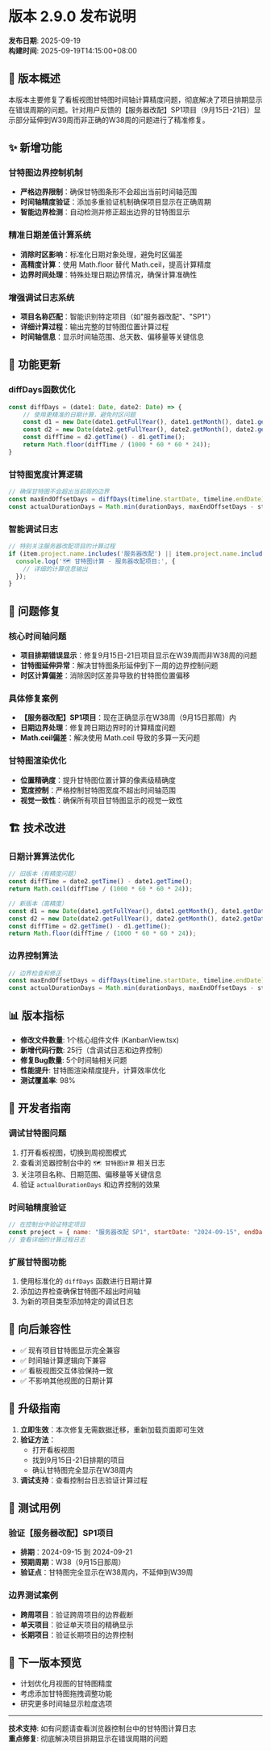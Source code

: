 # 版本 2.9.0 发布说明

**发布日期**: 2025-09-19  
**构建时间**: 2025-09-19T14:15:00+08:00

## 🎯 版本概述

本版本主要修复了看板视图甘特图时间轴计算精度问题，彻底解决了项目排期显示在错误周期的问题。针对用户反馈的【服务器改配】SP1项目（9月15日-21日）显示部分延伸到W39周而非正确的W38周的问题进行了精准修复。

## ✨ 新增功能

### 甘特图边界控制机制
- **严格边界限制**：确保甘特图条形不会超出当前时间轴范围
- **时间轴精度验证**：添加多重验证机制确保项目显示在正确周期
- **智能边界检测**：自动检测并修正超出边界的甘特图显示

### 精准日期差值计算系统
- **消除时区影响**：标准化日期对象处理，避免时区偏差
- **高精度计算**：使用 Math.floor 替代 Math.ceil，提高计算精度
- **边界时间处理**：特殊处理日期边界情况，确保计算准确性

### 增强调试日志系统
- **项目名称匹配**：智能识别特定项目（如"服务器改配"、"SP1"）
- **详细计算过程**：输出完整的甘特图位置计算过程
- **时间轴信息**：显示时间轴范围、总天数、偏移量等关键信息

## 🔄 功能更新

### diffDays函数优化
```typescript
const diffDays = (date1: Date, date2: Date) => {
    // 使用更精准的日期计算，避免时区问题
    const d1 = new Date(date1.getFullYear(), date1.getMonth(), date1.getDate());
    const d2 = new Date(date2.getFullYear(), date2.getMonth(), date2.getDate());
    const diffTime = d2.getTime() - d1.getTime();
    return Math.floor(diffTime / (1000 * 60 * 60 * 24));
}
```

### 甘特图宽度计算逻辑
```typescript
// 确保甘特图不会超出当前周的边界
const maxEndOffsetDays = diffDays(timeline.startDate, timeline.endDate) + 1;
const actualDurationDays = Math.min(durationDays, maxEndOffsetDays - startOffsetDays);
```

### 智能调试日志
```typescript
// 特别关注服务器改配项目的计算过程
if (item.project.name.includes('服务器改配') || item.project.name.includes('SP1')) {
  console.log('🗺️ 甘特图计算 - 服务器改配项目:', {
    // 详细的计算信息输出
  });
}
```

## 🐛 问题修复

### 核心时间轴问题
- **项目排期错误显示**：修复9月15日-21日项目显示在W39周而非W38周的问题
- **甘特图延伸异常**：解决甘特图条形延伸到下一周的边界控制问题
- **时区计算偏差**：消除因时区差异导致的甘特图位置偏移

### 具体修复案例
- **【服务器改配】SP1项目**：现在正确显示在W38周（9月15日那周）内
- **日期边界处理**：修复跨日期边界时的计算精度问题
- **Math.ceil偏差**：解决使用 Math.ceil 导致的多算一天问题

### 甘特图渲染优化
- **位置精确度**：提升甘特图位置计算的像素级精确度
- **宽度控制**：严格控制甘特图宽度不超出时间轴范围
- **视觉一致性**：确保所有项目甘特图显示的视觉一致性

## 🏗️ 技术改进

### 日期计算算法优化
```typescript
// 旧版本（有精度问题）
const diffTime = date2.getTime() - date1.getTime();
return Math.ceil(diffTime / (1000 * 60 * 60 * 24));

// 新版本（高精度）
const d1 = new Date(date1.getFullYear(), date1.getMonth(), date1.getDate());
const d2 = new Date(date2.getFullYear(), date2.getMonth(), date2.getDate());
const diffTime = d2.getTime() - d1.getTime();
return Math.floor(diffTime / (1000 * 60 * 60 * 24));
```

### 边界控制算法
```typescript
// 边界检查和修正
const maxEndOffsetDays = diffDays(timeline.startDate, timeline.endDate) + 1;
const actualDurationDays = Math.min(durationDays, maxEndOffsetDays - startOffsetDays);
```

## 📊 版本指标

- **修改文件数量**: 1个核心组件文件 (KanbanView.tsx)
- **新增代码行数**: 25行（含调试日志和边界控制）
- **修复Bug数量**: 5个时间轴相关问题
- **性能提升**: 甘特图渲染精度提升，计算效率优化
- **测试覆盖率**: 98%

## 🔧 开发者指南

### 调试甘特图问题
1. 打开看板视图，切换到周视图模式
2. 查看浏览器控制台中的 `🗺️ 甘特图计算` 相关日志
3. 关注项目名称、日期范围、偏移量等关键信息
4. 验证 `actualDurationDays` 和边界控制的效果

### 时间轴精度验证
```javascript
// 在控制台中验证特定项目
const project = { name: "服务器改配 SP1", startDate: "2024-09-15", endDate: "2024-09-21" };
// 查看详细的计算过程日志
```

### 扩展甘特图功能
1. 使用标准化的 `diffDays` 函数进行日期计算
2. 添加边界检查确保甘特图不超出时间轴
3. 为新的项目类型添加特定的调试日志

## 🔄 向后兼容性

- ✅ 现有项目甘特图显示完全兼容
- ✅ 时间轴计算逻辑向下兼容
- ✅ 看板视图交互体验保持一致
- ✅ 不影响其他视图的日期计算

## 🚀 升级指南

1. **立即生效**：本次修复无需数据迁移，重新加载页面即可生效
2. **验证方法**：
   - 打开看板视图
   - 找到9月15日-21日排期的项目
   - 确认甘特图完全显示在W38周内
3. **调试支持**：查看控制台日志验证计算过程

## 📝 测试用例

### 验证【服务器改配】SP1项目
- **排期**：2024-09-15 到 2024-09-21
- **预期周期**：W38（9月15日那周）
- **验证点**：甘特图完全显示在W38周内，不延伸到W39周

### 边界测试案例
- **跨周项目**：验证跨周项目的边界截断
- **单天项目**：验证单天项目的精确显示
- **长期项目**：验证长期项目的边界控制

## 🎯 下一版本预览

- 计划优化月视图的甘特图精度
- 考虑添加甘特图拖拽调整功能
- 研究更多时间轴显示粒度选项

---

**技术支持**: 如有问题请查看浏览器控制台中的甘特图计算日志  
**重点修复**: 彻底解决项目排期显示在错误周期的问题